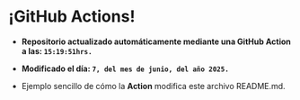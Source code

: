 # ¡GitHub Actions!
* **Repositorio actualizado automáticamente mediante una GitHub Action a las: `15:19:51hrs.`**
* **Modificado el día: `7, del mes de junio, del año 2025.`**

* Ejemplo sencillo de cómo la **Action** modifica este archivo README.md.
